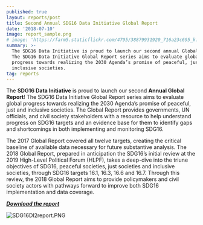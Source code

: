 ```yaml
---
published: true
layout: reports/post
title: Second Annual SDG16 Data Initiative Global Report
date: '2018-07-10'
image: report_sample.png
# image: 'https://farm5.staticflickr.com/4795/38879931920_716a23c695_k.jpg'
summary: >-
  The SDG16 Data Initiative is proud to launch our second annual Global Report!
  The SDG16 Data Initiative Global Report series aims to evaluate global
  progress towards realizing the 2030 Agenda’s promise of peaceful, just and
  inclusive societies.
tag: reports
---
```


The **SDG16 Data Initiative** is proud to launch our second **Annual Global Report**! The SDG16 Data Initiative Global Report series aims to evaluate global progress towards realizing the 2030 Agenda’s promise of peaceful, just and inclusive societies. The Global Report provides governments, UN officials, and civil society stakeholders with a resource to help understand progress on SDG16 targets and an evidence base for them to identify gaps and shortcomings in both implementing and monitoring SDG16.

The 2017 Global Report covered all twelve targets, creating the critical baseline of available data necessary for future substantive analysis. The 2018 Global Report, prepared in anticipation the SDG16’s initial review at the 2019 High-Level Political Forum (HLPF), takes a deep-dive into the triune objectives of SDG16, peaceful societies, just societies and inclusive societies, through SDG16 targets 16.1, 16.3, 16.6 and 16.7. Through this review, the 2018 Global Report aims to provide policymakers and civil society actors with pathways forward to improve both SDG16 implementation and data coverage.

**_[Download the report](https://drive.google.com/file/d/1yYs86j8wT4e49VdioBVjvSHKMhlPJrXv/view?usp=sharing)_**

![SDG16DI2report.PNG]({{site.baseurl}}/img/SDG16DI2report.PNG)

